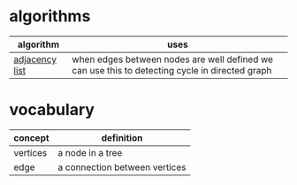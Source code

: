 
# algorithms

| algorithm                                                                                        | uses                                                                                           |
| ------------------------------------------------------------------------------------------------ | ---------------------------------------------------------------------------------------------- |
| [adjacency list](leeetcode/Other%20leetcode%20problems/trees%20and%20graphs/CourseSchedule.java) | when edges between nodes are well defined we can use this to detecting cycle in directed graph |



# vocabulary

| concept  | definition                    |
| -------- | ----------------------------- |
| vertices | a node in a tree              |
| edge     | a connection between vertices |
